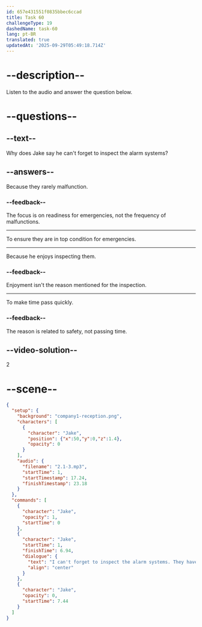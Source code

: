 ```yaml
---
id: 657e431551f0835bbec6ccad
title: Task 60
challengeType: 19
dashedName: task-60
lang: pt-BR
translated: true
updatedAt: '2025-09-29T05:49:18.714Z'
---
```


<!-- (audio) Jake: I can't forget to inspect the alarm systems. They have to be in top condition in case of emergencies. -->

# --description--

Listen to the audio and answer the question below.

# --questions--

## --text--

Why does Jake say he can't forget to inspect the alarm systems?

## --answers--

Because they rarely malfunction.

### --feedback--

The focus is on readiness for emergencies, not the frequency of malfunctions.

---

To ensure they are in top condition for emergencies.

---

Because he enjoys inspecting them.

### --feedback--

Enjoyment isn't the reason mentioned for the inspection.

---

To make time pass quickly.

### --feedback--

The reason is related to safety, not passing time.

## --video-solution--

2

# --scene--

```json
{
  "setup": {
    "background": "company1-reception.png",
    "characters": [
      {
        "character": "Jake",
        "position": {"x":50,"y":0,"z":1.4},
        "opacity": 0
      }
    ],
    "audio": {
      "filename": "2.1-3.mp3",
      "startTime": 1,
      "startTimestamp": 17.24,
      "finishTimestamp": 23.18
    }
  },
  "commands": [
    {
      "character": "Jake",
      "opacity": 1,
      "startTime": 0
    },
    {
      "character": "Jake",
      "startTime": 1,
      "finishTime": 6.94,
      "dialogue": {
        "text": "I can't forget to inspect the alarm systems. They have to be in top condition in case of emergencies.",
        "align": "center"
      }
    },
    {
      "character": "Jake",
      "opacity": 0,
      "startTime": 7.44
    }
  ]
}
```
